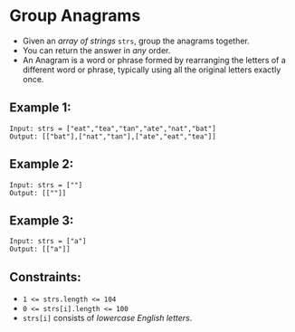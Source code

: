 # Group Anagrams

- Given an _array of strings_ `strs`, group the anagrams together. 
- You can return the answer in _any_ order.
- An Anagram is a word or phrase formed by rearranging the letters of a different word or phrase, typically using all the original letters exactly once.

## Example 1:
```
Input: strs = ["eat","tea","tan","ate","nat","bat"]
Output: [["bat"],["nat","tan"],["ate","eat","tea"]]
```

## Example 2:
```
Input: strs = [""]
Output: [[""]]
```

## Example 3:
```
Input: strs = ["a"]
Output: [["a"]]
```

## Constraints:
- `1 <= strs.length <= 104`
- `0 <= strs[i].length <= 100`
- `strs[i]` consists of _lowercase English letters_.


